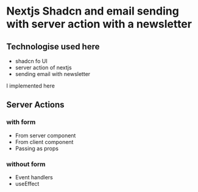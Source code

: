 # Nextjs Shadcn and email sending with server action with a newsletter

## Technologise used here

- shadcn fo UI
- server action of nextjs
- sending email with newsletter

I implemented here

## Server Actions

### with form

- From server component
- From client component
- Passing as props

### without form

- Event handlers
- useEffect
